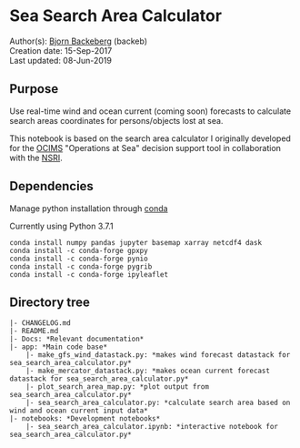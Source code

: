 # Sea Search Area Calculator
Author(s): [Bjorn Backeberg](mailto:backeb@gmail.com) (backeb) <br>
Creation date: 15-Sep-2017 <br>
Last updated:  08-Jun-2019 <br>

## Purpose
Use real-time wind and ocean current (coming soon) forecasts to calculate search areas coordinates for persons/objects lost at sea.

This notebook is based on the search area calculator I originally developed for the [OCIMS](https://www.ocims.gov.za/) "Operations at Sea" decision support tool in collaboration with the [NSRI](https://www.nsri.org.za/).

## Dependencies
Manage python installation through [conda](https://docs.conda.io/en/latest/miniconda.html)

Currently using Python 3.7.1

`conda install numpy pandas jupyter basemap xarray netcdf4 dask`  
`conda install -c conda-forge gpxpy`  
`conda install -c conda-forge pynio`  
`conda install -c conda-forge pygrib`  
`conda install -c conda-forge ipyleaflet`  

## Directory tree
```
|- CHANGELOG.md
|- README.md
|- Docs: *Relevant documentation*
|- app: *Main code base*
    |- make_gfs_wind_datastack.py: *makes wind forecast datastack for sea_search_area_calculator.py*
    |- make_mercator_datastack.py: *makes ocean current forecast datastack for sea_search_area_calculator.py*
    |- plot_search_area_map.py: *plot output from sea_search_area_calculator.py*
    |- sea_search_area_calculator.py: *calculate search area based on wind and ocean current input data*
|- notebooks: *Development notebooks*
    |- sea_search_area_calculator.ipynb: *interactive notebook for sea_search_area_calculator.py*
```
